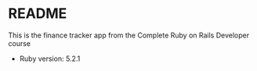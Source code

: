 # README

This is the finance tracker app from the Complete Ruby on Rails Developer course

- Ruby version: 5.2.1